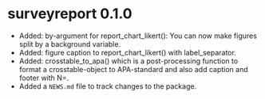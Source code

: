 # surveyreport 0.1.0

* Added: by-argument for report_chart_likert(): You can now make figures split by a background variable.
* Added: figure caption to report_chart_likert() with label_separator.
* Added: crosstable_to_apa() which is a post-processing function to format a crosstable-object to APA-standard and also add caption and footer with N=.  
* Added a `NEWS.md` file to track changes to the package.
